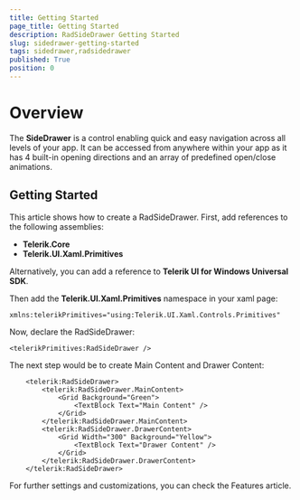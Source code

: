 ```yaml
---
title: Getting Started
page_title: Getting Started
description: RadSideDrawer Getting Started
slug: sidedrawer-getting-started
tags: sidedrawer,radsidedrawer
published: True
position: 0
---
```



# Overview

The **SideDrawer** is a control enabling quick and easy navigation across all levels of your app. It can be accessed from anywhere within your app as it has 4 built-in opening directions and an array of predefined open/close animations.

## Getting Started

This article shows how to create a RadSideDrawer. First, add references to the following assemblies:

* **Telerik.Core**
* **Telerik.UI.Xaml.Primitives**

Alternatively, you can add a reference to **Telerik UI for Windows Universal SDK**.

Then add the **Telerik.UI.Xaml.Primitives** namespace in your xaml page:

	xmlns:telerikPrimitives="using:Telerik.UI.Xaml.Controls.Primitives"

Now, declare the RadSideDrawer:

	<telerikPrimitives:RadSideDrawer />

The next step would be to create Main Content and Drawer Content:

        <telerik:RadSideDrawer>
            <telerik:RadSideDrawer.MainContent>
                <Grid Background="Green">
                    <TextBlock Text="Main Content" />
                </Grid>
            </telerik:RadSideDrawer.MainContent>
            <telerik:RadSideDrawer.DrawerContent>
                <Grid Width="300" Background="Yellow">
                    <TextBlock Text="Drawer Content" />
                </Grid>
            </telerik:RadSideDrawer.DrawerContent>
        </telerik:RadSideDrawer>

For further settings and customizations, you can check  the Features article.

